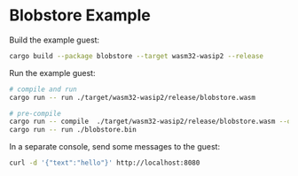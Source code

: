 # Blobstore Example

Build the example guest:

```bash
cargo build --package blobstore --target wasm32-wasip2 --release
```

Run the example guest:

```bash
# compile and run
cargo run -- run ./target/wasm32-wasip2/release/blobstore.wasm

# pre-compile
cargo run -- compile  ./target/wasm32-wasip2/release/blobstore.wasm --output ./blobstore.bin
cargo run -- run ./blobstore.bin
```

In a separate console, send some messages to the guest:

```bash
curl -d '{"text":"hello"}' http://localhost:8080
```
